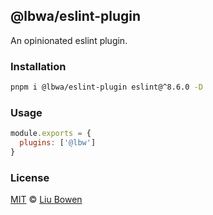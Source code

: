 ## @lbwa/eslint-plugin

An opinionated eslint plugin.

### Installation

```bash
pnpm i @lbwa/eslint-plugin eslint@^8.6.0 -D
```

### Usage

```js
module.exports = {
  plugins: ['@lbw']
}
```

### License

[MIT](./LICENSE) © [Liu Bowen](https://github.com/lbwa)
